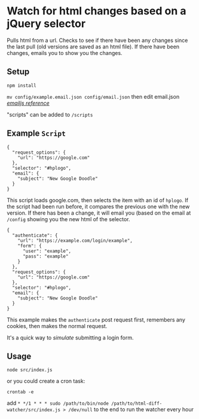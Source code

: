 # Watch for html changes based on a jQuery selector

Pulls html from a url. Checks to see if there have been any changes since the last pull (old versions are saved as an html file). If there have been changes, emails you to show you the changes.

## Setup

`npm install`

`mv config/example.email.json config/email.json` then edit email.json *[emailjs reference](https://github.com/eleith/emailjs)*

"scripts" can be added to `/scripts`

## Example `Script`

```
{
  "request_options": {
    "url": "https://google.com"
  },
  "selector": "#hplogo",
  "email": {
    "subject": "New Google Doodle"
  }
}
```

This script loads google.com, then selects the item with an id of `hplogo`. If the script had been run before, it compares the previous one with the new version. If there has been a change, it will email you (based on the email at `/config` showing you the new html of the selector.


```
{
  "authenticate": {
    "url": "https://example.com/login/example",
    "form": {
      "user": "example",
      "pass": "example"
    }
  },
  "request_options": {
    "url": "https://google.com"
  },
  "selector": "#hplogo",
  "email": {
    "subject": "New Google Doodle"
  }
}
```

This example makes the `authenticate` post request first, remembers any cookies, then makes the normal request.

It's a quick way to *simulate* submitting a login form.

## Usage

`node src/index.js`

or you could create a cron task:

`crontab -e`

add `* */1 * * * sudo /path/to/bin/node /path/to/html-diff-watcher/src/index.js > /dev/null` to the end to run the watcher every hour
